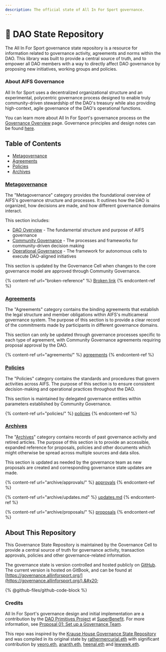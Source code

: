 ```yaml
---
description: The official state of All In For Sport governance.
---
```


# 🔏 DAO State Repository

The All In For Sport governance state repository is a resource for information related to governance activity, agreements and norms within the DAO. This library was built to provide a central source of truth, and to empower all DAO members with a way to directly affect DAO governance by proposing new initiatives, working groups and policies.

### About AIFS Governance

All In for Sport uses a decentralized organizational structure and an experimental, polycentric governance process designed to enable truly community-driven stewardship of the DAO's treasury while also providing high-context, agile governance of the DAO's operational functions.

You can learn more about All In For Sport's governance process on the [Governance Overview](governance/) page.  Governance principles and design notes can be found [here](https://app.clarity.so/allinforsport/docs/e5eb6015-e824-42a0-86d0-55293da514ab).

## Table of Contents

* [Metagovernance](broken-reference)
* [Agreements](broken-reference)
* [Policies](./#policies)
* [Archives](./#archives)

### [Metagovernance](broken-reference)

The "Metagovernance" category provides the foundational overview of AIFS's governance structure and processes. It outlines how the DAO is organized, how decisions are made, and how different governance domains interact.

This section includes:

* [DAO Overview](governance/) - The fundamental structure and purpose of AIFS governance
* [Community Governance](governance/community.md) - The processes and frameworks for community-driven decision making
* [Operational Governance](governance/operations.md) - The framework for autonomous cells to execute DAO-aligned initiatives

This section is updated by the Governance Cell when changes to the core governance model are approved through Community Governance.

{% content-ref url="broken-reference" %}
[Broken link](broken-reference)
{% endcontent-ref %}

### [Agreements](./#agreement)

The "Agreements" category contains the binding agreements that establish the legal structure and member obligations within AIFS's multicameral governance system. The purpose of this section is to provide a clear record of the commitments made by participants in different governance domains.

This section can only be updated through governance processes specific to each type of agreement, with Community Governance agreements requiring proposal approval by the DAO.

{% content-ref url="agreements/" %}
[agreements](agreements/)
{% endcontent-ref %}

### [Policies](broken-reference)

The "Policies" category contains the standards and procedures that govern activities across AIFS. The purpose of this section is to ensure consistent decision-making and operational practices throughout the DAO.

This section is maintained by delegated governance entities within parameters established by Community Governance.

{% content-ref url="policies/" %}
[policies](policies/)
{% endcontent-ref %}

### [Archives](broken-reference)

The "[Archives](broken-reference)" category contains records of past governance activity and retired articles. The purpose of this section is to provide an accessible, expanded reference for proposals, policies and other documents which might otherwise be spread across multiple sources and data silos.

This section is updated as needed by the governance team as new proposals are created and corresponding governance state updates are made.

{% content-ref url="archive/approvals/" %}
[approvals](archive/approvals/)
{% endcontent-ref %}

{% content-ref url="archive/updates.md" %}
[updates.md](archive/updates.md)
{% endcontent-ref %}

{% content-ref url="archive/proposals/" %}
[proposals](archive/proposals/)
{% endcontent-ref %}

## About This Repository

This Governance State Repository is maintained by the Governance Cell to provide a central source of truth for governance activity, transaction approvals, policies and other governance-related information.

The governance state is version controlled and hosted publicly on [GitHub](https://github.com/All-In-For-Sport/governance). The current version is hosted on GitBook, and can be found at [https://governance.allinforsport.org/](https://governance.allinforsport.org/).&#x20;

{% @github-files/github-code-block %}

### Credits

All In For Sport's governance design and initial implementation are a contribution by the [DAO Primitives Project](https://superbenefit.org/dao-primitive-project) at [SuperBenefit](https://superbenefit.org/). For more information, see [Proposal 01: Set up a Governance Team](archive/proposals/epoch-0/proposal-01.md).

This repo was inspired by the [Krause House Governance State Repository](https://github.com/Krause-House/org) and was compiled in its original state by [rathermercurial.eth](https://rathermercurial.eth.xyz/) with significant contribution by [yeoro.eth](https://yeoro.eth.xyz/), [ananth.eth](https://ananth.eth.xyz/), [heenal.eth](https://heenal.eth.xyz/) and [lewwwk.eth](https://lewwwk.eth.xyz/).
